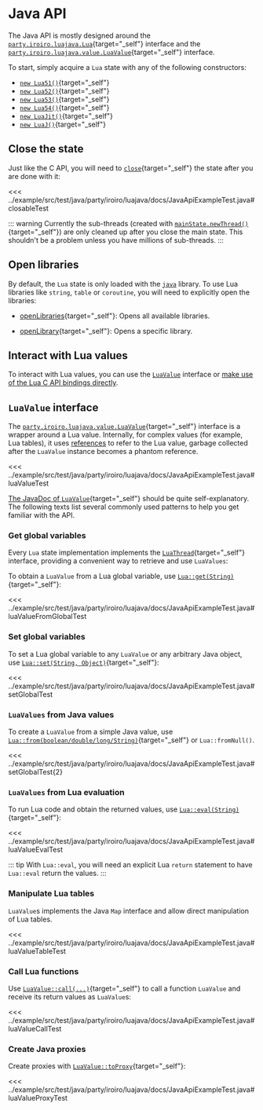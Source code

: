 # Java API

The Java API is mostly designed around
the [`party.iroiro.luajava.Lua`](./javadoc/party/iroiro/luajava/Lua.html){target="_self"} interface
and the [`party.iroiro.luajava.value.LuaValue`](./javadoc/party/iroiro/luajava/value/LuaValue.html){target="_self"} interface.

To start, simply acquire a `Lua` state with any of the following constructors:
- [`new Lua51()`](./javadoc/party/iroiro/luajava/lua51/Lua51.html){target="_self"}
- [`new Lua52()`](./javadoc/party/iroiro/luajava/lua52/Lua52.html){target="_self"}
- [`new Lua53()`](./javadoc/party/iroiro/luajava/lua53/Lua53.html){target="_self"}
- [`new Lua54()`](./javadoc/party/iroiro/luajava/lua54/Lua54.html){target="_self"}
- [`new LuaJit()`](./javadoc/party/iroiro/luajava/luajit/LuaJit.html){target="_self"}
- [`new LuaJ()`](./javadoc/party/iroiro/luajava/luaj/LuaJ.html){target="_self"}

## Close the state

Just like the C API, you will need to [`close`](./javadoc/party/iroiro/luajava/Lua.html#close()){target="_self"} the state after you are done with it:

<<< ../example/src/test/java/party/iroiro/luajava/docs/JavaApiExampleTest.java#closableTest

::: warning
Currently the sub-threads (created with [`mainState.newThread()`](./javadoc/party/iroiro/luajava/Lua.html#newThread()){target="_self"})
are only cleaned up after you close the main state.
This shouldn't be a problem unless you have millions of sub-threads.
:::

## Open libraries

By default, the `Lua` state is only loaded with the [`java`](./api.md) library.
To use Lua libraries like `string`, `table` or `coroutine`, you will need to explicitly open the libraries:

- [openLibraries](./javadoc/party/iroiro/luajava/Lua.html#openLibraries()){target="_self"}:
  Opens all available libraries.

- [openLibrary](./javadoc/party/iroiro/luajava/Lua.html#openLibrary(java.lang.String)){target="_self"}:
  Opens a specific library.

## Interact with Lua values

To interact with Lua values, you can use the [`LuaValue`](#luavalue-interface) interface
or [make use of the Lua C API bindings directly](./c-api.md).

## `LuaValue` <Badge>interface</Badge>

The [`party.iroiro.luajava.value.LuaValue`](./javadoc/party/iroiro/luajava/value/LuaValue.html){target="_self"} interface
is a wrapper around a Lua value.
Internally, for complex values (for example, Lua tables),
it uses [references](#creating-references) to refer to the Lua value,
garbage collected after the `LuaValue` instance becomes a phantom reference.

<<< ../example/src/test/java/party/iroiro/luajava/docs/JavaApiExampleTest.java#luaValueTest

[The JavaDoc of `LuaValue`](./javadoc/party/iroiro/luajava/value/LuaValue.html){target="_self"} should be quite self-explanatory.
The following texts list several commonly used patterns to help you get familiar with the API.

### Get global variables

Every `Lua` state implementation implements
the [`LuaThread`](./javadoc/party/iroiro/luajava/value/LuaThread.html){target="_self"} interface,
providing a convenient way to retrieve and use `LuaValues`:

To obtain a `LuaValue` from a Lua global variable,
use [`Lua::get(String)`](./javadoc/party/iroiro/luajava/value/LuaThread.html#get(java.lang.String)){target="_self"}:

<<< ../example/src/test/java/party/iroiro/luajava/docs/JavaApiExampleTest.java#luaValueFromGlobalTest

### Set global variables

To set a Lua global variable to any `LuaValue` or any arbitrary Java object,
use [`Lua::set(String, Object)`](./javadoc/party/iroiro/luajava/value/LuaThread.html#set(java.lang.String,java.lang.Object)){target="_self"}:

<<< ../example/src/test/java/party/iroiro/luajava/docs/JavaApiExampleTest.java#setGlobalTest

### `LuaValues` from Java values

To create a `LuaValue` from a simple Java value,
use [`Lua::from(boolean/double/long/String)`](./javadoc/party/iroiro/luajava/value/LuaThread.html#from(boolean)){target="_self"}
or `Lua::fromNull()`.

<<< ../example/src/test/java/party/iroiro/luajava/docs/JavaApiExampleTest.java#setGlobalTest{2}

### `LuaValues` from Lua evaluation

To run Lua code and obtain the returned values,
use [`Lua::eval(String)`](./javadoc/party/iroiro/luajava/value/LuaThread.html#eval(java.lang.String)){target="_self"}:

<<< ../example/src/test/java/party/iroiro/luajava/docs/JavaApiExampleTest.java#luaValueEvalTest

::: tip
With `Lua::eval`, you will need an explicit Lua `return` statement to have `Lua::eval` return the values.
:::

### Manipulate Lua tables

`LuaValue`s implements the Java `Map` interface and allow direct manipulation of Lua tables.

<<< ../example/src/test/java/party/iroiro/luajava/docs/JavaApiExampleTest.java#luaValueTableTest

### Call Lua functions

Use [`LuaValue::call(...)`](./javadoc/party/iroiro/luajava/value/LuaValue.html#call(java.lang.Object...)){target="_self"}
to call a function `LuaValue` and receive its return values as `LuaValue`s:

<<< ../example/src/test/java/party/iroiro/luajava/docs/JavaApiExampleTest.java#luaValueCallTest

### Create Java proxies

Create proxies with [`LuaValue::toProxy`](./javadoc/party/iroiro/luajava/value/LuaValue.html#toProxy(java.lang.Class)){target="_self"}:

<<< ../example/src/test/java/party/iroiro/luajava/docs/JavaApiExampleTest.java#luaValueProxyTest
